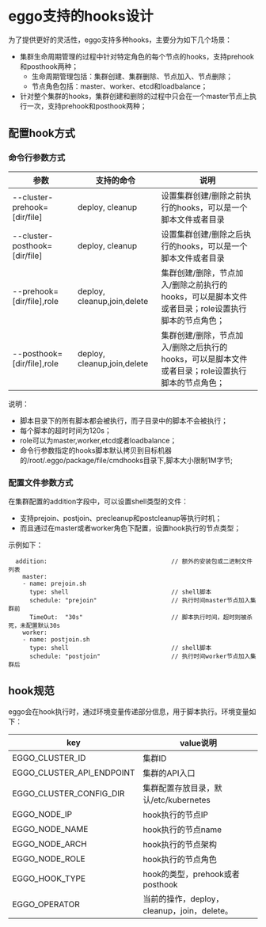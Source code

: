 # eggo支持的hooks设计

为了提供更好的灵活性，eggo支持多种hooks，主要分为如下几个场景：

- 集群生命周期管理的过程中针对特定角色的每个节点的hooks，支持prehook和posthook两种；
    - 生命周期管理包括：集群创建、集群删除、节点加入、节点删除；
    - 节点角色包括：master、worker、etcd和loadbalance；
- 针对整个集群的hooks，集群创建和删除的过程中只会在一个master节点上执行一次，支持prehook和posthook两种；

## 配置hook方式

### 命令行参数方式

| 参数                          | 支持的命令                  | 说明                                                         |
| ----------------------------- | --------------------------- | ------------------------------------------------------------ |
| --cluster-prehook=[dir/file]  | deploy, cleanup             | 设置集群创建/删除之前执行的hooks，可以是一个脚本文件或者目录 |
| --cluster-posthook=[dir/file] | deploy, cleanup             | 设置集群创建/删除之后执行的hooks，可以是一个脚本文件或者目录 |
| --prehook=[dir/file],role     | deploy, cleanup,join,delete | 集群创建/删除，节点加入/删除之前执行的hooks，可以是脚本文件或者目录；role设置执行脚本的节点角色； |
| --posthook=[dir/file],role    | deploy, cleanup,join,delete | 集群创建/删除，节点加入/删除之后执行的hooks，可以是脚本文件或者目录；role设置执行脚本的节点角色； |

说明：

- 脚本目录下的所有脚本都会被执行，而子目录中的脚本不会被执行；
- 每个脚本的超时时间为120s；
- role可以为master,worker,etcd或者loadbalance；
- 命令行参数指定的hooks脚本默认拷贝到目标机器的/root/.eggo/package/file/cmdhooks目录下,脚本大小限制1M字节;

### 配置文件参数方式

在集群配置的addition字段中，可以设置shell类型的文件：

- 支持prejoin、postjoin、precleanup和postcleanup等执行时机；
- 而且通过在master或者worker角色下配置，设置hook执行的节点类型；

示例如下：

```
  addition:                                   // 额外的安装包或二进制文件列表
    master:
    - name: prejoin.sh
      type: shell                             // shell脚本
      schedule: "prejoin"                     // 执行时间master节点加入集群前
      TimeOut:  "30s"                         // 脚本执行时间，超时则被杀死，未配置默认30s
    worker:
    - name: postjoin.sh
      type: shell                             // shell脚本
      schedule: "postjoin"                    // 执行时间worker节点加入集群后
```

## hook规范

eggo会在hook执行时，通过环境变量传递部分信息，用于脚本执行。环境变量如下：

| key                       | value说明                                   |
| ------------------------- | ------------------------------------------- |
| EGGO_CLUSTER_ID           | 集群ID                                      |
| EGGO_CLUSTER_API_ENDPOINT | 集群的API入口                               |
| EGGO_CLUSTER_CONFIG_DIR   | 集群配置存放目录，默认/etc/kubernetes       |
| EGGO_NODE_IP              | hook执行的节点IP                            |
| EGGO_NODE_NAME            | hook执行的节点name                          |
| EGGO_NODE_ARCH            | hook执行的节点架构                          |
| EGGO_NODE_ROLE            | hook执行的节点角色                          |
| EGGO_HOOK_TYPE            | hook的类型，prehook或者posthook             |
| EGGO_OPERATOR             | 当前的操作，deploy，cleanup，join，delete。 |
